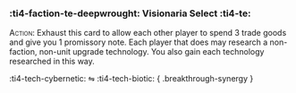 ### :ti4-faction-te-deepwrought: **Visionaria Select** :ti4-te:

<span style="font-variant:small-caps;">Action</span>: Exhaust this card to allow each other player to spend 3 trade goods and give you 1 promissory note.
Each player that does may research a non-faction, non-unit upgrade technology.
You also gain each technology researched in this way.

:ti4-tech-cybernetic: ⇋ :ti4-tech-biotic:
{ .breakthrough-synergy }
